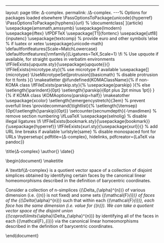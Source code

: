 ---
 layout: page
 title: ∆-complex.
 permalink: /∆-complex.
---% Options for packages loaded elsewhere
\PassOptionsToPackage{unicode}{hyperref}
\PassOptionsToPackage{hyphens}{url}
%
\documentclass[
]{article}
\usepackage{amsmath,amssymb}
\usepackage{lmodern}
\usepackage{iftex}
\ifPDFTeX
  \usepackage[T1]{fontenc}
  \usepackage[utf8]{inputenc}
  \usepackage{textcomp} % provide euro and other symbols
\else % if luatex or xetex
  \usepackage{unicode-math}
  \defaultfontfeatures{Scale=MatchLowercase}
  \defaultfontfeatures[\rmfamily]{Ligatures=TeX,Scale=1}
\fi
% Use upquote if available, for straight quotes in verbatim environments
\IfFileExists{upquote.sty}{\usepackage{upquote}}{}
\IfFileExists{microtype.sty}{% use microtype if available
  \usepackage[]{microtype}
  \UseMicrotypeSet[protrusion]{basicmath} % disable protrusion for tt fonts
}{}
\makeatletter
\@ifundefined{KOMAClassName}{% if non-KOMA class
  \IfFileExists{parskip.sty}{%
    \usepackage{parskip}
  }{% else
    \setlength{\parindent}{0pt}
    \setlength{\parskip}{6pt plus 2pt minus 1pt}}
}{% if KOMA class
  \KOMAoptions{parskip=half}}
\makeatother
\usepackage{xcolor}
\setlength{\emergencystretch}{3em} % prevent overfull lines
\providecommand{\tightlist}{%
  \setlength{\itemsep}{0pt}\setlength{\parskip}{0pt}}
\setcounter{secnumdepth}{-\maxdimen} % remove section numbering
\ifLuaTeX
  \usepackage{selnolig}  % disable illegal ligatures
\fi
\IfFileExists{bookmark.sty}{\usepackage{bookmark}}{\usepackage{hyperref}}
\IfFileExists{xurl.sty}{\usepackage{xurl}}{} % add URL line breaks if available
\urlstyle{same} % disable monospaced font for URLs
\hypersetup{
  pdftitle={∆-complex},
  hidelinks,
  pdfcreator={LaTeX via pandoc}}

\title{∆-complex}
\author{}
\date{}

\begin{document}
\maketitle

A \textbf{Δ-complex} is a quotient vector space of a collection of
disjoint simplices obtained by identifying certain faces by the
canonical linear homeomorphisms described in the definition of
barycentric coordinates.

Consider a collection of n-simplices {\(\Delta_{\alpha}^{n}\)} of
various dimension (i.e. {\(n\)} is not fixed) and some sets
{\(\mathcal{F}_{i}\)} of faces of the {\(\Delta_{\alpha}^{n}\)} such
that within each {\(\mathcal{F}_{i}\)}, each face has the same dimension
(i.e. value for {\(n\)}). We can take a quotient vector space of the
disjoint union {\(\coprod\limits_{\alpha}\Delta_{\alpha}^{n}\)} by
identifying all of the faces in each {\(\mathcal{F}_{i}\)} via the
canonical linear homeomorphisms described in the definition of
barycentric coordinates.

\end{document}
